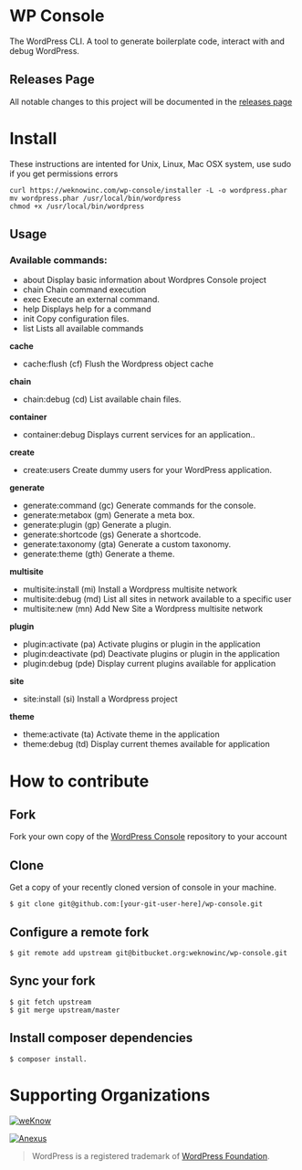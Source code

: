 WP Console
=============================================
The WordPress CLI. A tool to generate boilerplate code, interact with and debug WordPress.

## Releases Page
All notable changes to this project will be documented in the [releases page](https://github.com/weknowinc/wp-console/releases)


# Install

These instructions are intented for Unix, Linux, Mac OSX system, use sudo if you get permissions errors

```
curl https://weknowinc.com/wp-console/installer -L -o wordpress.phar
mv wordpress.phar /usr/local/bin/wordpress
chmod +x /usr/local/bin/wordpress
```

## Usage

### Available commands:
  
  * about                             Display basic information about Wordpres Console project
  * chain                             Chain command execution
  * exec                              Execute an external command.
  * help                              Displays help for a command
  * init                              Copy configuration files.
  * list                              Lists all available commands

 **cache**
  * cache:flush (cf)                  Flush the Wordpress object cache
 
 **chain**
  * chain:debug (cd)                  List available chain files.

 **container**
   * container:debug                  Displays current services for an application..

 **create**
  * create:users                      Create dummy users for your WordPress application.

 **generate**
  * generate:command (gc)             Generate commands for the console.
  * generate:metabox (gm)             Generate a meta box.
  * generate:plugin (gp)              Generate a plugin.
  * generate:shortcode (gs)           Generate a shortcode.  
  * generate:taxonomy (gta)           Generate a custom taxonomy.
  * generate:theme (gth)                   Generate a theme.
 
 **multisite**
  * multisite:install (mi)            Install a Wordpress multisite network
  * multisite:debug (md)              List all sites in network available to a specific user
  * multisite:new (mn)                Add New Site a Wordpress multisite network
 
 **plugin**
  * plugin:activate (pa)              Activate plugins or plugin in the application
  * plugin:deactivate (pd)            Deactivate plugins or plugin in the application
  * plugin:debug (pde)                Display current plugins available for application
 
 **site**
  * site:install (si)                 Install a Wordpress project
 
 **theme**
  * theme:activate (ta)               Activate theme in the application
  * theme:debug (td)                  Display current themes available for application

# How to contribute

## Fork
Fork your own copy of the [WordPress Console](https://bitbucket.org/weknowinc/wp-console/fork) repository to your account

## Clone
Get a copy of your recently cloned version of console in your machine.
```
$ git clone git@github.com:[your-git-user-here]/wp-console.git
```

## Configure a remote fork
```
$ git remote add upstream git@bitbucket.org:weknowinc/wp-console.git
```

## Sync your fork
```
$ git fetch upstream
$ git merge upstream/master
```

## Install composer dependencies

```
$ composer install.
```

# Supporting Organizations

[![weKnow](https://www.drupal.org/files/weKnow-logo_5.png)](http://weknowinc.com)

[![Anexus](https://www.drupal.org/files/anexus-logo.png)](http://www.anexusit.com/)

> WordPress is a registered trademark of [WordPress Foundation](http://wordpressfoundation.org/2010/trademark/).
